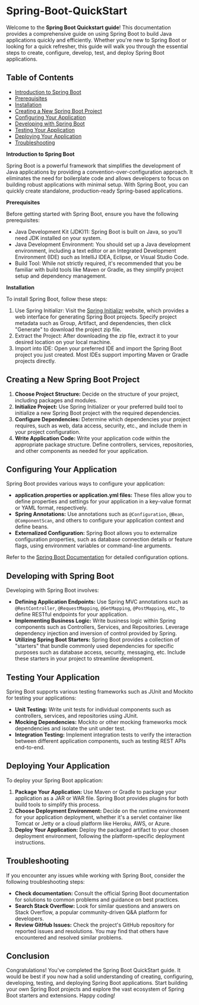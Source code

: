 # Spring-Boot-QuickStart 

<p>Welcome to the <strong>Spring Boot Quickstart guide</strong>! This documentation provides a comprehensive guide on using Spring Boot to build Java applications quickly and efficiently. Whether you're new to Spring Boot or looking for a quick refresher, this guide will walk you through the essential steps to create, configure, develop, test, and deploy Spring Boot applications.</p>

<h2>Table of Contents</h2>
<ul>
    <li><a href="#introduction-to-spring-boot">Introduction to Spring Boot</a></li>
    <li><a href="#prerequisites">Prerequisites</a></li>
    <li><a href="#installation">Installation</a></li>
    <li><a href="#creating-a-new-spring-boot-project">Creating a New Spring Boot Project</a></li>
    <li><a href="#configuring-your-application">Configuring Your Application</a></li>
    <li><a href="#developing-with-spring-boot">Developing with Spring Boot</a></li>
    <li><a href="#testing-your-application">Testing Your Application</a></li>
    <li><a href="#deploying-your-application">Deploying Your Application</a></li>
    <li><a href="#troubleshooting">Troubleshooting</a></li>
</ul>

<p><strong>Introduction to Spring Boot</strong></p>
<p>Spring Boot is a powerful framework that simplifies the development of Java applications by providing a convention-over-configuration approach. It eliminates the need for boilerplate code and allows developers to focus on building robust applications with minimal setup. With Spring Boot, you can quickly create standalone, production-ready Spring-based applications.</p>

<p><strong>Prerequisites</strong></p>
<p>Before getting started with Spring Boot, ensure you have the following prerequisites:</p>
<ul>
    <li>Java Development Kit (JDK)11: Spring Boot is built on Java, so you'll need JDK installed on your system.</li>
    <li>Java Development Environment: You should set up a Java development environment, including a text editor or an Integrated Development Environment (IDE) such as IntelliJ IDEA, Eclipse, or Visual Studio Code.</li>
    <li>Build Tool: While not strictly required, it's recommended that you be familiar with build tools like Maven or Gradle, as they simplify project setup and dependency management.</li>
</ul>

<p><strong>Installation</strong></p>
<p>To install Spring Boot, follow these steps:</p>
<ol>
    <li>Use Spring Initializr: Visit the <a href="https://start.spring.io/">Spring Initializr</a> website, which provides a web interface for generating Spring Boot projects. Specify project metadata such as Group, Artifact, and dependencies, then click "Generate" to download the project zip file.</li>
    <li>Extract the Project: After downloading the zip file, extract it to your desired location on your local machine.</li>
    <li>Import into IDE: Open your preferred IDE and import the Spring Boot project you just created. Most IDEs support importing Maven or Gradle projects directly.</li>
</ol>
<h2>Creating a New Spring Boot Project</h2>
<ol>
    <li><strong>Choose Project Structure:</strong> Decide on the structure of your project, including packages and modules.</li>
    <li><strong>Initialize Project:</strong> Use Spring Initializer or your preferred build tool to initialize a new Spring Boot project with the required dependencies.</li>
    <li><strong>Configure Dependencies:</strong> Determine which dependencies your project requires, such as web, data access, security, etc., and include them in your project configuration.</li>
    <li><strong>Write Application Code:</strong> Write your application code within the appropriate package structure. Define controllers, services, repositories, and other components as needed for your application.</li>
</ol>

<h2>Configuring Your Application</h2>
<p>Spring Boot provides various ways to configure your application:</p>
<ul>
    <li><strong>application.properties or application.yml files:</strong> These files allow you to define properties and settings for your application in a key-value format or YAML format, respectively.</li>
    <li><strong>Spring Annotations:</strong> Use annotations such as <code>@Configuration</code>, <code>@Bean</code>, <code>@ComponentScan</code>, and others to configure your application context and define beans.</li>
    <li><strong>Externalized Configuration:</strong> Spring Boot allows you to externalize configuration properties, such as database connection details or feature flags, using environment variables or command-line arguments.</li>
</ul>
<p>Refer to the <a href="https://docs.spring.io/spring-boot/docs/current/reference/html/index.html">Spring Boot Documentation</a> for detailed configuration options.</p>

<h2>Developing with Spring Boot</h2>
<p>Developing with Spring Boot involves:</p>
<ul>
    <li><strong>Defining Application Endpoints:</strong> Use Spring MVC annotations such as <code>@RestController</code>, <code>@RequestMapping</code>, <code>@GetMapping</code>, <code>@PostMapping</code>, etc., to define RESTful endpoints for your application.</li>
    <li><strong>Implementing Business Logic:</strong> Write business logic within Spring components such as Controllers, Services, and Repositories. Leverage dependency injection and inversion of control provided by Spring.</li>
    <li><strong>Utilizing Spring Boot Starters:</strong> Spring Boot provides a collection of "starters" that bundle commonly used dependencies for specific purposes such as database access, security, messaging, etc. Include these starters in your project to streamline development.</li>
</ul>

<h2>Testing Your Application</h2>
<p>Spring Boot supports various testing frameworks such as JUnit and Mockito for testing your applications:</p>
<ul>
    <li><strong>Unit Testing:</strong> Write unit tests for individual components such as controllers, services, and repositories using JUnit.</li>
    <li><strong>Mocking Dependencies:</strong> Mockito or other mocking frameworks mock dependencies and isolate the unit under test.</li>
    <li><strong>Integration Testing:</strong> Implement integration tests to verify the interaction between different application components, such as testing REST APIs end-to-end.</li>
</ul>

<h2>Deploying Your Application</h2>
<p>To deploy your Spring Boot application:</p>
<ol>
    <li><strong>Package Your Application:</strong> Use Maven or Gradle to package your application as a JAR or WAR file. Spring Boot provides plugins for both build tools to simplify this process.</li>
    <li><strong>Choose Deployment Environment:</strong> Decide on the runtime environment for your application deployment, whether it's a servlet container like Tomcat or Jetty or a cloud platform like Heroku, AWS, or Azure.</li>
    <li><strong>Deploy Your Application:</strong> Deploy the packaged artifact to your chosen deployment environment, following the platform-specific deployment instructions.</li>
</ol>

<h2>Troubleshooting</h2>
<p>If you encounter any issues while working with Spring Boot, consider the following troubleshooting steps:</p>
<ul>
    <li><strong>Check documentation:</strong> Consult the official Spring Boot documentation for solutions to common problems and guidance on best practices.</li>
    <li><strong>Search Stack Overflow:</strong> Look for similar questions and answers on Stack Overflow, a popular community-driven Q&A platform for developers.</li>
    <li><strong>Review GitHub Issues:</strong> Check the project's GitHub repository for reported issues and resolutions. You may find that others have encountered and resolved similar problems.</li>
</ul>

<h2>Conclusion</h2>
<p>Congratulations! You've completed the Spring Boot QuickStart guide. It would be best if you now had a solid understanding of creating, configuring, developing, testing, and deploying Spring Boot applications. Start building your own Spring Boot projects and explore the vast ecosystem of Spring Boot starters and extensions. Happy coding!</p>

